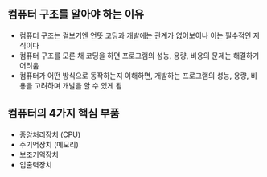## 컴퓨터 구조를 알아야 하는 이유
- 컴퓨터 구조는 겉보기엔 언뜻 코딩과 개발에는 관계가 없어보이나 이는 필수적인 지식이다
- 컴퓨터 구조를 모른 채 코딩을 하면 프로그램의 성능, 용량, 비용의 문제는 해결하기 어려움
- 컴퓨터가 어떤 방식으로 동작하는지 이해하면, 개발하는 프로그램의 성능, 용량, 비용을 고려하며 개발을 할 수 있게 됨

## 컴퓨터의 4가지 핵심 부품
- 중앙처리장치 (CPU)
- 주기억장치 (메모리)
- 보조기억장치
- 입출력장치
